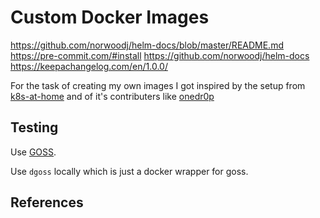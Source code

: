 # Custom Docker Images


https://github.com/norwoodj/helm-docs/blob/master/README.md
https://pre-commit.com/#install
https://github.com/norwoodj/helm-docs
https://keepachangelog.com/en/1.0.0/



For the task of creating my own images I got inspired by the setup from
[k8s-at-home][kah] and of it's contributers like [onedr0p]


## Testing

Use [GOSS](https://github.com/aelsabbahy/goss).

Use `dgoss` locally which is just a docker wrapper for goss.





## References

[kah]: https://github.com/k8s-at-home/container-images
[onedr0p]: https://github.com/onedr0p/containers
